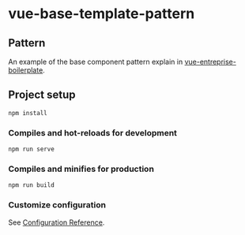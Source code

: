 # vue-base-template-pattern

## Pattern

An example of the base component pattern explain in [vue-entreprise-boilerplate](https://github.com/chrisvfritz/vue-enterprise-boilerplate).

## Project setup
```
npm install
```

### Compiles and hot-reloads for development
```
npm run serve
```

### Compiles and minifies for production
```
npm run build
```

### Customize configuration
See [Configuration Reference](https://cli.vuejs.org/config/).
